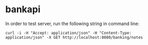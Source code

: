 # bankapi

In order to test server, run the following string in command line:  

```
curl -i -H "Accept: application/json" -H "Content-Type: application/json" -X GET http://localhost:8080/banking/notes
```
